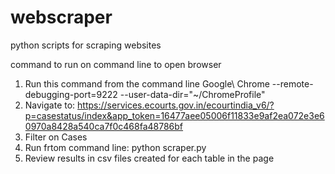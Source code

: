 # webscraper

python scripts for scraping websites

command to run on command line to open browser

1. Run this command from the command line
   Google\ Chrome --remote-debugging-port=9222 --user-data-dir="~/ChromeProfile"
2. Navigate to: https://services.ecourts.gov.in/ecourtindia_v6/?p=casestatus/index&app_token=16477aee05006f11833e9af2ea072e3e60970a8428a540ca7f0c468fa48786bf
3. Filter on Cases
4. Run frtom command line: python scraper.py
5. Review results in csv files created for each table in the page

